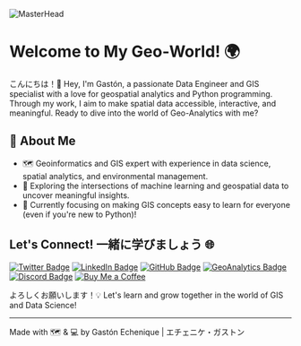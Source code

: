 ![MasterHead](https://64.media.tumblr.com/61d4fea89f86eb4cb5a7e616d9cd4832/tumblr_owi25v6uAo1r4gsiio1_1280.gif)

# Welcome to My Geo-World! 🌍

こんにちは！👋 Hey, I'm Gastón, a passionate Data Engineer and GIS specialist with a love for geospatial analytics and Python programming. Through my work, I aim to make spatial data accessible, interactive, and meaningful. Ready to dive into the world of Geo-Analytics with me?

## 🚀 About Me
- 🗺️ Geoinformatics and GIS expert with experience in data science, spatial analytics, and environmental management.
- 🌌 Exploring the intersections of machine learning and geospatial data to uncover meaningful insights.
- 🌱 Currently focusing on making GIS concepts easy to learn for everyone (even if you're new to Python)!

## Let's Connect! 一緒に学びましょう 🌐

[![Twitter Badge](https://img.shields.io/badge/-@GastonEchenique-1DA1F2?style=flat&logo=x&logoColor=white&link=https://x.com/GastonEchenique)](https://x.com/GastonEchenique)
[![LinkedIn Badge](https://img.shields.io/badge/-Gastón_Echenique-0A66C2?style=flat&logo=Linkedin&logoColor=white&link=https://www.linkedin.com/in/gaston-echenique/)](https://www.linkedin.com/in/gaston-echenique/)
[![GitHub Badge](https://img.shields.io/badge/-oechenique-333?style=flat&logo=github&logoColor=white&link=https://github.com/oechenique)](https://github.com/oechenique)
[![GeoAnalytics Badge](https://img.shields.io/badge/-GeoAnalytics_Site-2ecc71?style=flat&logo=google-earth&logoColor=white&link=https://oechenique.github.io/geoanalytics/)](https://oechenique.github.io/geoanalytics/)
[![Discord Badge](https://img.shields.io/badge/-Gastón|ガストン-5865F2?style=flat&logo=discord&logoColor=white&link=https://discord.com/users/gastonechenique)](https://discord.com/users/gastonechenique)
[![Buy Me a Coffee](https://img.shields.io/badge/Buy%20Me%20a%20Coffee-FFDD00?style=flat&logo=buy-me-a-coffee&logoColor=black)](https://buymeacoffee.com/rhrqmdyaig)

よろしくお願いします！💡 Let's learn and grow together in the world of GIS and Data Science!

---

Made with 🗺️ & 💻 by Gastón Echenique | エチェニケ・ガストン
